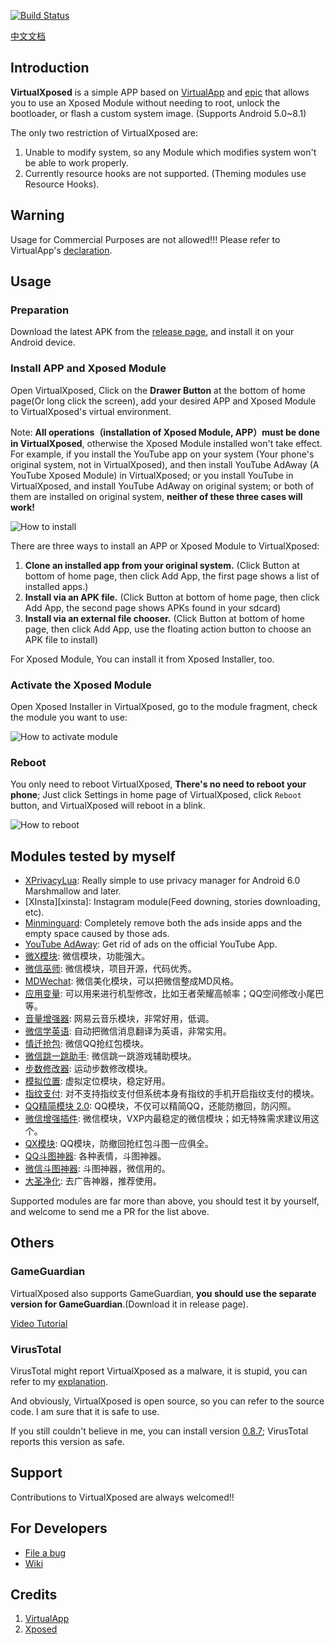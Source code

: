 [![Build Status](https://travis-ci.org/android-hacker/VirtualXposed.svg?branch=exposed)](https://travis-ci.org/android-hacker/VirtualXposed)

[中文文档](CHINESE.md "中文")

Introduction
------------
**VirtualXposed** is a simple APP based on [VirtualApp](https://github.com/asLody/VirtualApp) and [epic](https://github.com/tiann/epic) that allows you to use an Xposed Module without needing to root, unlock the bootloader, or flash a custom system image. (Supports Android 5.0~8.1) 

The only two restriction of VirtualXposed are:

1. Unable to modify system, so any Module which modifies system won't be able to work properly.
2. Currently resource hooks are not supported. (Theming modules use Resource Hooks).

Warning
-----------

Usage for Commercial Purposes are not allowed!!!  Please refer to VirtualApp's [declaration](https://github.com/asLody/VirtualApp).

Usage
-------

### Preparation

Download the latest APK from the [release page](https://github.com/android-hacker/VirtualXposed/releases), and install it on your Android device.

### Install APP and Xposed Module

Open VirtualXposed, Click on the **Drawer Button** at the bottom of home page(Or long click the screen), add your desired APP and Xposed Module to VirtualXposed's virtual environment.

Note: **All operations（installation of Xposed Module, APP）must be done in VirtualXposed**, otherwise the Xposed Module installed won't take effect. For example, if you install the YouTube app on your system (Your phone's original system, not in VirtualXposed), and then install YouTube AdAway (A YouTube Xposed Module) in VirtualXposed; or you install YouTube in VirtualXposed, and install YouTube AdAway on original system; or both of them are installed on original system, **neither of these three cases will work!**

![How to install](https://raw.githubusercontent.com/tiann/arts/master/vxp_install.gif)

There are three ways to install an APP or Xposed Module to VirtualXposed:

1. **Clone an installed app from your original system.** (Click Button at bottom of home page, then click Add App, the first page shows a list of installed apps.)
2. **Install via an APK file.** (Click Button at bottom of home page, then click Add App, the second page shows APKs found in your sdcard)
3. **Install via an external file chooser.** (Click Button at bottom of home page, then click Add App, use the floating action button to choose an APK file to install)

For Xposed Module, You can install it from Xposed Installer, too.

### Activate the Xposed Module

Open Xposed Installer in VirtualXposed, go to the module fragment, check the module you want to use:

![How to activate module](https://raw.githubusercontent.com/tiann/arts/master/vxp_activate.gif)

### Reboot

You only need to reboot VirtualXposed, **There's no need to reboot your phone**; Just click Settings in home page of VirtualXposed, click `Reboot` button, and VirtualXposed will reboot in a blink. 

![How to reboot](https://raw.githubusercontent.com/tiann/arts/master/vxp_reboot.gif)

Modules tested by myself
-------------------------

- [XPrivacyLua][xpl]: Really simple to use privacy manager for Android 6.0 Marshmallow and later.
- [XInsta][xinsta]: Instagram module(Feed downing, stories downloading, etc).
- [Minminguard][minminguard]: Completely remove both the ads inside apps and the empty space caused by those ads.
- [YouTube AdAway][yta]:  Get rid of ads on the official YouTube App.
- [微X模块][wx]: 微信模块，功能强大。
- [微信巫师][wxws]: 微信模块，项目开源，代码优秀。
- [MDWechat][mdwechat]: 微信美化模块，可以把微信整成MD风格。
- [应用变量][yybl]: 可以用来进行机型修改，比如王者荣耀高帧率；QQ空间修改小尾巴等。
- [音量增强器][ylzqq]: 网易云音乐模块，非常好用，低调。
- [微信学英语][wxxyy]: 自动把微信消息翻译为英语，非常实用。
- [情迁抢包][qqqb]: 微信QQ抢红包模块。
- [微信跳一跳助手][ttzs]: 微信跳一跳游戏辅助模块。
- [步数修改器][bsxg]: 运动步数修改模块。
- [模拟位置][mnwz]: 虚拟定位模块，稳定好用。
- [指纹支付][zwzf]: 对不支持指纹支付但系统本身有指纹的手机开启指纹支付的模块。
- [QQ精简模块 2.0][qqjj]: QQ模块，不仅可以精简QQ，还能防撤回，防闪照。
- [微信增强插件][wxzqcj]: 微信模块，VXP内最稳定的微信模块；如无特殊需求建议用这个。
- [QX模块][qx]: QQ模块，防撤回抢红包斗图一应俱全。
- [QQ斗图神器][qqdtsq]: 各种表情，斗图神器。
- [微信斗图神器][wxdtsq]: 斗图神器，微信用的。
- [大圣净化][dsjh]: 去广告神器，推荐使用。

Supported modules are far more than above, you should test it by yourself, and welcome to send me a PR for the list above.

Others
-------

### GameGuardian

VirtualXposed also supports GameGuardian, **you should use the separate version for GameGuardian**.(Download it in release page).

[Video Tutorial](https://gameguardian.net/forum/gallery/image/437-no-root-via-virtualxposed-without-error-105-gameguardian/)

### VirusTotal

VirusTotal might report VirtualXposed as a malware, it is stupid, you can refer to my [explanation](https://github.com/android-hacker/VirtualXposed/issues/10).

And obviously, VirtualXposed is open source, so you can refer to the source code. I am sure that it is safe to use.

If you still couldn't believe in me, you can install version [0.8.7](https://github.com/android-hacker/VirtualXposed/releases/tag/0.8.7); VirusTotal reports this version as safe.

Support
-----------

Contributions to VirtualXposed are always welcomed!!

For Developers
--------------

- [File a bug](https://github.com/android-hacker/exposed/issues)
- [Wiki](https://github.com/android-hacker/VirtualXposed/wiki)

Credits
-------

1. [VirtualApp](https://github.com/asLody/VirtualApp)
2. [Xposed](https://github.com/rovo89/Xposed)

[wx]: http://repo.xposed.info/module/com.fkzhang.wechatxposed
[qx]: http://repo.xposed.info/module/com.fkzhang.qqxposed
[wxws]: https://github.com/Gh0u1L5/WechatMagician/releases
[yybl]: https://www.coolapk.com/apk/com.sollyu.xposed.hook.model
[ylzqq]: https://github.com/bin456789/Unblock163MusicClient-Xposed/releases
[wxxyy]: https://www.coolapk.com/apk/com.hiwechart.translate
[qqqb]: http://repo.xposed.info/module/cn.qssq666.redpacket
[ttzs]: http://repo.xposed.info/module/com.emily.mmjumphelper
[mnwz]: https://www.coolapk.com/apk/com.rong.xposed.fakelocation
[zwzf]: https://github.com/android-hacker/Xposed-Fingerprint-pay/releases
[bsxg]: https://www.coolapk.com/apk/com.specher.sm
[mdwechat]: https://github.com/Blankeer/MDWechat
[wxzqcj]:https://github.com/firesunCN/WechatEnhancement
[qqjj]: https://www.coolapk.com/apk/me.zpp0196.qqsimple
[qqdtsq]: https://www.coolapk.com/apk/x.hook.qqemoji
[wxdtsq]: https://www.coolapk.com/apk/x.hook.emojihook
[dsjh]: https://wiki.ad-gone.com/archives/32
[xpl]: https://github.com/android-hacker/VirtualXposed/wiki/Privacy-control(XPrivacyLua)
[minminguard]: http://repo.xposed.info/module/tw.fatminmin.xposed.minminguard
[yta]: http://repo.xposed.info/module/ma.wanam.youtubeadaway
